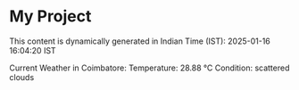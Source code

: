 # My Project

This content is dynamically generated in Indian Time (IST): 2025-01-16 16:04:20 IST


Current Weather in Coimbatore:
Temperature: 28.88 °C
Condition: scattered clouds
